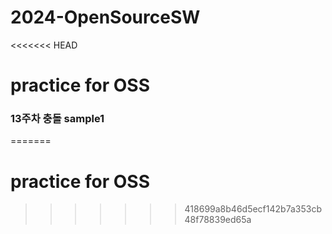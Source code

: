 # 2024-OpenSourceSW

<<<<<<< HEAD
# practice for OSS

### 13주차 충돌 sample1
=======
# practice for OSS
>>>>>>> 418699a8b46d5ecf142b7a353cb48f78839ed65a
